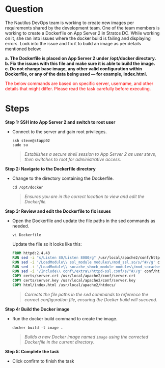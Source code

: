 # Question
The Nautilus DevOps team is working to create new images per requirements shared by the development team. One of the team members is working to create a Dockerfile on App Server 2 in Stratos DC. While working on it, she ran into issues where the docker build is failing and displaying errors. Look into the issue and fix it to build an image as per details mentioned below:

**a. The Dockerfile is placed on App Server 2 under /opt/docker directory.**
**b. Fix the issues with this file and make sure it is able to build the image.**
**c. Do not change base image, any other valid configuration within Dockerfile, or any of the data being used — for example, index.html.**

<span style="color: red;">The below commands are based on specific server, username, and other details that might differ. Please read the task carefully before executing.</span>

# Steps

**Step 1: SSH into App Server 2 and switch to root user**
- Connect to the server and gain root privileges.
  ```
  ssh steve@stapp02
  sudo su
  ```
  > *Establishes a secure shell session to App Server 2 as user steve, then switches to root for administrative access.*

**Step 2: Navigate to the Dockerfile directory**
- Change to the directory containing the Dockerfile.
  ```
  cd /opt/docker
  ```
  > *Ensures you are in the correct location to view and edit the Dockerfile.*

**Step 3: Review and edit the Dockerfile to fix issues**
- Open the Dockerfile and update the file paths in the sed commands as needed.
  ```
  vi Dockerfile
  ```
  Update the file so it looks like this:
  ```Dockerfile
  FROM httpd:2.4.43
  RUN sed -i "s/Listen 80/Listen 8080/g" /usr/local/apache2/conf/httpd.conf
  RUN sed -i '/LoadModule\\ ssl_module modules\/mod_ssl.so/s/^#//g' conf/httpd.conf
  RUN sed -i '/LoadModule\\ socache_shmcb_module modules\/mod_socache_shmcb.so/s/^#//g' conf/httpd.conf
  RUN sed -i '/Include\\ conf\/extra\/httpd-ssl.conf/s/^#//g' conf/httpd.conf
  COPY certs/server.crt /usr/local/apache2/conf/server.crt
  COPY certs/server.key /usr/local/apache2/conf/server.key
  COPY html/index.html /usr/local/apache2/htdocs/
  ```
  > *Corrects the file paths in the sed commands to reference the correct configuration file, ensuring the Docker build will succeed.*

**Step 4: Build the Docker image**
- Run the docker build command to create the image.
  ```
  docker build -t image .
  ```
  > *Builds a new Docker image named `image` using the corrected Dockerfile in the current directory.*

**Step 5: Complete the task**
- Click confirm to finish the task
